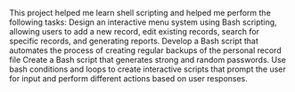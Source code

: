This project helped me learn shell scripting and helped me perform the following tasks:
Design an interactive menu system using Bash scripting, allowing users to add a new record, edit existing records, search for specific records, and generating reports.
Develop a Bash script that automates the process of creating regular backups of the personal record file
Create a Bash script that generates strong and random passwords.
Use bash conditions and loops to create interactive scripts that prompt the user for input and perform different actions based on user responses.
